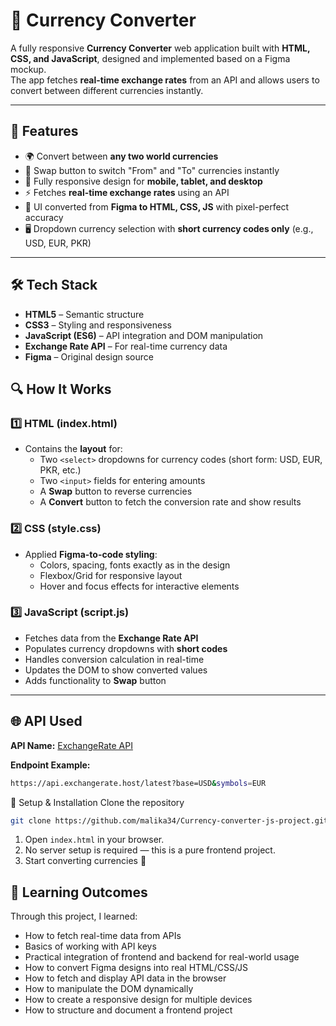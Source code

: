 # 💱 Currency Converter

A fully responsive **Currency Converter** web application built with **HTML, CSS, and JavaScript**, designed and implemented based on a Figma mockup.  
The app fetches **real-time exchange rates** from an API and allows users to convert between different currencies instantly.

---

## 📌 Features

- 🌍 Convert between **any two world currencies**
- 🔄 Swap button to switch "From" and "To" currencies instantly
- 📱 Fully responsive design for **mobile, tablet, and desktop**
- ⚡ Fetches **real-time exchange rates** using an API
- 🎨 UI converted from **Figma to HTML, CSS, JS** with pixel-perfect accuracy
- 🖥️ Dropdown currency selection with **short currency codes only** (e.g., USD, EUR, PKR)

---

## 🛠️ Tech Stack

- **HTML5** – Semantic structure
- **CSS3** – Styling and responsiveness
- **JavaScript (ES6)** – API integration and DOM manipulation
- **Exchange Rate API** – For real-time currency data
- **Figma** – Original design source

## 🔍 How It Works

### 1️⃣ HTML (index.html)

- Contains the **layout** for:
  - Two `<select>` dropdowns for currency codes (short form: USD, EUR, PKR, etc.)
  - Two `<input>` fields for entering amounts
  - A **Swap** button to reverse currencies
  - A **Convert** button to fetch the conversion rate and show results

### 2️⃣ CSS (style.css)

- Applied **Figma-to-code styling**:
  - Colors, spacing, fonts exactly as in the design
  - Flexbox/Grid for responsive layout
  - Hover and focus effects for interactive elements

### 3️⃣ JavaScript (script.js)

- Fetches data from the **Exchange Rate API**
- Populates currency dropdowns with **short codes**
- Handles conversion calculation in real-time
- Updates the DOM to show converted values
- Adds functionality to **Swap** button

---

## 🌐 API Used

**API Name:** [ExchangeRate API](https://api.currencyapi.com/v3/latest?apikey=cur_live_rIdYU8TrqQDGpLHDSoBPINSDgohYjnB5aFa0xDqj)

**Endpoint Example:**

```bash
https://api.exchangerate.host/latest?base=USD&symbols=EUR
```

🚀 Setup & Installation
Clone the repository

```bash
git clone https://github.com/malika34/Currency-converter-js-project.git

```

1. Open `index.html` in your browser.
2. No server setup is required — this is a pure frontend project.
3. Start converting currencies 🎉

## 🎯 Learning Outcomes

Through this project, I learned:

- How to fetch real-time data from APIs
- Basics of working with API keys
- Practical integration of frontend and backend for real-world usage
- How to convert Figma designs into real HTML/CSS/JS
- How to fetch and display API data in the browser
- How to manipulate the DOM dynamically
- How to create a responsive design for multiple devices
- How to structure and document a frontend project
